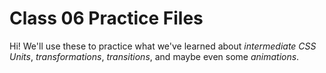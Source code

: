 # Class 06 Practice Files
Hi! We'll use these to practice what we've learned about _intermediate CSS Units_, _transformations_, _transitions_, and maybe even some _animations_.
